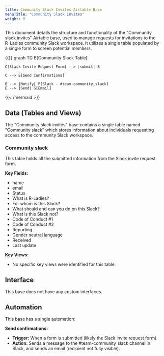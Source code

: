 ```yaml
---
title: Community Slack Invites Airtable Base
menuTitle: "Community Slack Invites"
weight: 9
---
```


This document details the structure and functionality of the "Community slack invites" Airtable base, used to manage requests for invitations to the R-Ladies community Slack workspace. It utilizes a single table populated by a single form to screen potential members.

{{<mermaid  align="left">}}
graph TD
B[Community Slack Table]

    C[Slack Invite Request Form] --> |submit| B

    C --> E[Send Confirmations]

    E --> |Notify| F[Slack - #team-community_slack]
    E --> |Send| G[Email]

{{< /mermaid >}}

## Data (Tables and Views)

The "Community slack invites" base contains a single table named "Community slack" which stores information about individuals requesting access to the community Slack workspace.

### Community slack

This table holds all the submitted information from the Slack invite request form.

**Key Fields:**

- name
- email
- Status
- What is R-Ladies?
- For whom is this Slack?
- What should and can you do on this Slack?
- What is this Slack not?
- Code of Conduct #1
- Code of Conduct #2
- Reporting
- Gender neutral language
- Received
- Last update

**Key Views:**

- No specific key views were identified for this table.

## Interface

This base does not have any custom interfaces.

## Automation

This base has a single automation:

**Send confirmations:**

- **Trigger:** When a form is submitted (likely the Slack invite request form).
- **Action:** Sends a message to the #team-community_slack channel in Slack, and sends an email (recipient not fully visible).

```

```
